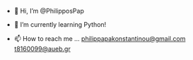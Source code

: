 - 👋 Hi, I’m @PhilipposPap

- 🌱 I’m currently learning Python!

- 📫 How to reach me ...
philippapakonstantinou@gmail.com
t8160099@aueb.gr

